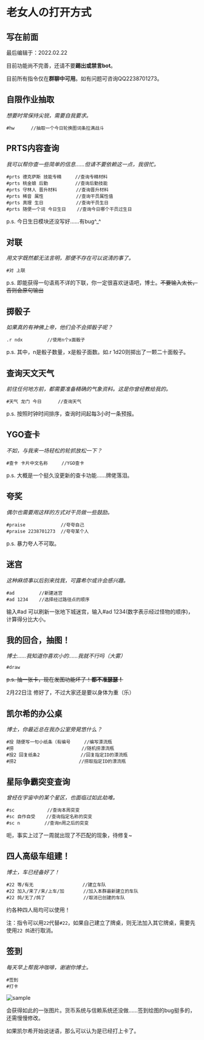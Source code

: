 # 老女人の打开方式

## 写在前面

最后编辑于：2022.02.22

目前功能尚不完善，还请不要**踢出或禁言bot**。

目前所有指令仅在**群聊中可用**。如有问题可咨询QQ2238701273。

## 自限作业抽取

*想要时常保持尖锐，需要自我要求。*

```
#hw      //抽取一个今日轮换图词条拉满战斗
```



## PRTS内容查询

*我可以帮你查一些简单的信息……但请不要依赖这一点，我很忙。*

```
#prts 德克萨斯 技能专精     //查询专精材料
#prts 桃金娘 后勤          //查询后勤技能
#prts 守林人 晋升材料       //查询晋升材料
#prts 稀音 属性            //查询干员属性值
#prts 真理 生日            //查询干员生日
#prts 随便一个词 今日生日    //查询今日哪个干员过生日
```

p.s. 今日生日模块还没写好……有bug^_^



## 对联

*用文字既然都无法言明，那便不存在可以说清的事了。*

```
#对 上联      
```

p.s. 即能获得一句语焉不详的下联，你一定很喜欢谜语吧，博士。<del>不要输入太长，否则会原句输出</del>



## 掷骰子

*如果真的有神佛上帝，他们会不会掷骰子呢？*

```
.r ndx         //使用n个x面骰子
```

p.s. 其中，n是骰子数量，x是骰子面数。如.r 1d20则掷出了一颗二十面骰子。



## 查询天文天气

*前往任何地方前，都需要准备精确的气象资料。这是你曾经教给我的。*

```
#天气 龙门 今日      //查询天气
```

p.s. 按照时钟时间排序，查询时间起每3小时一条预报。



## YGO查卡

*不如，与我来一场轻松的轮抓放松一下？*

```
#查卡 卡片中文名称     //YGO查卡
```

p.s. 大概是一个挺久没更新的查卡功能……牌佬落泪。



## 夸奖

*偶尔也需要用这样的方式对干员做一些鼓励。*

```
#praise             //夸夸自己
#praise 2238701273  //夸夸某个人
```

p.s. 暴力夸人不可取。



## 迷宫

*这种麻烦事以后别来找我，可露希尔或许会感兴趣。*

```
#ad         //新建迷宫
#ad 1234    //选择经过路径点的顺序
```

输入#ad 可以刷新一张地下城迷宫，输入#ad 1234(数字表示经过怪物的顺序)，计算得分比大小。



## 我的回合，抽图！

*博士……我知道你喜欢小的……我就不行吗（大雾）*

```
#draw
```

<del>p.s. 抽一张卡，现在发图功能坏了！**都不准瑟瑟！**</del>

2月22日注 修好了，不过大家还是要以身体为重（乐）



## 凯尔希的办公桌

*博士，你最近总在我办公室旁晃悠什么？*

```
#投 随便写一句小纸条（有编号     //编写漂流瓶
#捞                         //随机捞漂流瓶
#投2 回复纸条2               //回复指定ID的漂流瓶
#捞2                       //捞取指定ID的漂流瓶
```



## 星际争霸突变查询

*曾经在宇宙中的某个星区，也面临过如此劫难。*

```
#sc            //查询本周突变
#sc 自作自受    //查询指定名称的突变
#sc n         //查询n周之后的突变 
```

呃，事实上过了一周就出现了不匹配的现象，待修复~



## 四人高级车组建！

*博士，车已经备好了！*

```
#22 等/有无                  //建立车队
#22 加入/来了/来/上车/加       //加入本群最新建立的车队
#22 鸽/无了/鸽了              //取消已创建的车队
```

约各种四人局均可以使用！

注：指令可以用`22`代替`#22`，如果自己建立了牌桌，则无法加入其它牌桌，需要先使用`22 鸽`进行取消。



## 签到

*每天早上帮我冲咖啡，谢谢你博士。*

```
#签到
#打卡
```

![sample](https://github.com/konelane/QQbot_Kal-tsit/tree/main/docs/img/sample.jpg)

会获得如此的一张图片。货币系统与信赖系统还没做……签到绘图的bug挺多的，还需慢慢修改。

如果凯尔希开始说谜语，那么可以认为是已经打上卡了。

